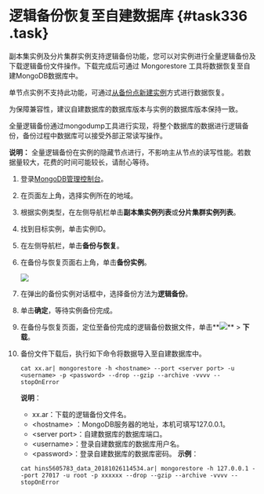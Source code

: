 # 逻辑备份恢复至自建数据库 {#task336 .task}

副本集实例及分片集群实例支持逻辑备份功能，您可以对实例进行全量逻辑备份及下载逻辑备份文件操作。下载完成后可通过 Mongorestore 工具将数据恢复至自建MongoDB数据库中。

单节点实例不支持此功能，可通过[从备份点新建实例](intl.zh-CN/用户指南/数据恢复/从备份点新建实例.md#)方式进行数据恢复。

为保障兼容性，建议自建数据库的数据库版本与实例的数据库版本保持一致。

全量逻辑备份通过mongodump工具进行实现，将整个数据库的数据进行逻辑备份，备份过程中数据库可以接受外部正常读写操作。

**说明：** 全量逻辑备份在实例的隐藏节点进行，不影响主从节点的读写性能。若数据量较大，花费的时间可能较长，请耐心等待。

1.  登录[MongoDB管理控制台](https://mongodb.console.aliyun.com/#/mongodb/list)。 
2.  在页面左上角，选择实例所在的地域。 
3.  根据实例类型，在左侧导航栏单击**副本集实例列表**或**分片集群实例列表**。 
4.  找到目标实例，单击实例ID。 
5.  在左侧导航栏，单击**备份与恢复**。 
6.  在备份与恢复页面右上角，单击**备份实例**。 

    ![](http://static-aliyun-doc.oss-cn-hangzhou.aliyuncs.com/assets/img/41514/155418715342250_zh-CN.png)

7.   在弹出的备份实例对话框中，选择备份方法为**逻辑备份**。 
8.  单击**确定**，等待实例备份完成。 
9.  在备份与恢复页面，定位至备份完成的逻辑备份数据文件，单击**![](http://static-aliyun-doc.oss-cn-hangzhou.aliyuncs.com/assets/img/6723/155418715313851_zh-CN.png)** \> **下载**。 
10. 备份文件下载后，执行如下命令将数据导入至自建数据库中。 

    ```
    cat xx.ar| mongorestore -h <hostname> --port <server port> -u <username> -p <password> --drop --gzip --archive -vvvv --stopOnError
    ```

    **说明**：

    -   xx.ar：下载的逻辑备份文件名。
    -   <hostname\> ：MongoDB服务器的地址，本机可填写127.0.0.1。
    -   <server port\>：自建数据库的数据库端口。
    -   <username\>：登录自建数据库的数据库用户名。
    -   <password\>：登录自建数据库的数据库密码。
    **示例**：

    ```
    cat hins5605783_data_20181026114534.ar| mongorestore -h 127.0.0.1 --port 27017 -u root -p xxxxxx --drop --gzip --archive -vvvv --stopOnError
    ```


